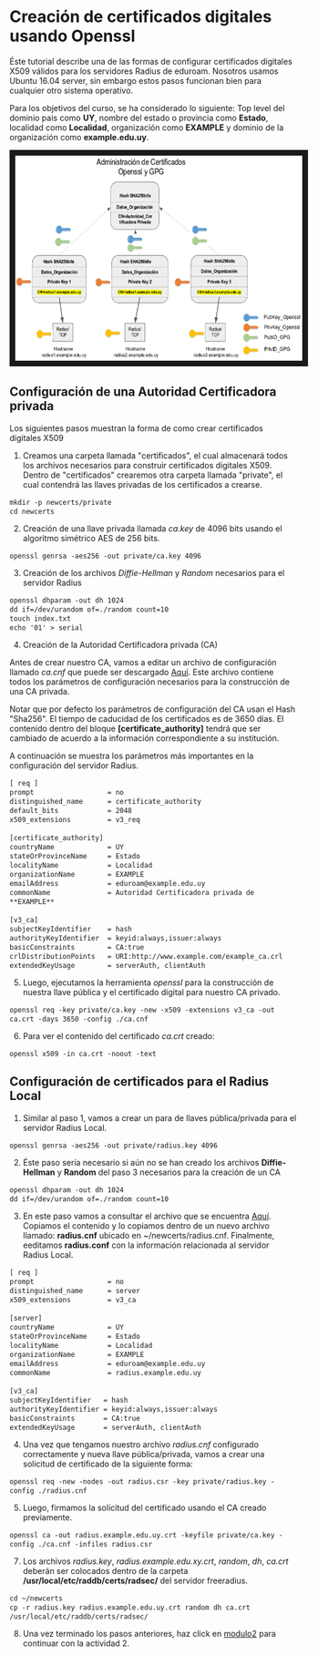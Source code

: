 # Creación de certificados digitales usando Openssl

Éste tutorial describe una de las formas de configurar certificados digitales X509 válidos para los servidores Radius de eduroam. Nosotros usamos Ubuntu 16.04 server, sin embargo estos pasos funcionan bien para cualquier otro sistema operativo. 

Para los objetivos del curso, se ha considerado lo siguiente: Top level del dominio pais como **UY**, nombre del estado o provincia como **Estado**, localidad como **Localidad**, organización como **EXAMPLE** y dominio de la organización como **example.edu.uy**.

<a href="http://www.youtube.com/watch?feature=player_embedded&v=qk9aljqu20A
" target="_blank"><p align="center"><img src="https://github.com/richardqa/curso-eduroam/blob/master/imagenes/eduroam_gpg2.png" alt="IMAGE ALT TEXT HERE" width="660" height="360" border="10" /></p></a>

## Configuración de una Autoridad Certificadora privada

Los siguientes pasos muestran la forma de como crear certificados digitales X509

1. Creamos una carpeta llamada "certificados", el cual almacenará todos los archivos necesarios para construir certificados digitales X509. Dentro de "certificados" crearemos otra carpeta llamada "private", el cual contendrá las llaves privadas de los certificados a crearse.

```
mkdir -p newcerts/private
cd newcerts    
```
  
2. Creación de una llave privada llamada *ca.key* de 4096 bits usando el algoritmo simétrico AES de 256 bits.
 
 ```
openssl genrsa -aes256 -out private/ca.key 4096
 ```

3. Creación de los archivos *Diffie-Hellman* y *Random* necesarios para el servidor Radius

 ```
openssl dhparam -out dh 1024 
dd if=/dev/urandom of=./random count=10 
touch index.txt
echo '01' > serial
 ```
4. Creación de la Autoridad Certificadora privada (CA)

 Antes de crear nuestro CA, vamos a editar un archivo de configuración llamado *ca.cnf* que puede ser descargado [Aquí](https://www.github.com/richardqa/curso-eduroam/blob/master/modulos/certs/ca.cnf). Este archivo contiene todos los parámetros de configuración necesarios para la construcción de una CA privada.

Notar que por defecto los parámetros de configuración del CA usan el Hash "Sha256". El tiempo de caducidad de los certificados es de 3650 días. El contenido dentro del bloque **[certificate_authority]** tendrá que ser cambiado de acuerdo a la información correspondiente a su institución.

A continuación se muestra los parámetros más importantes en la configuración del servidor Radius.

 ```
[ req ]
prompt                  = no
distinguished_name      = certificate_authority
default_bits            = 2048
x509_extensions         = v3_req

[certificate_authority]
countryName             = UY
stateOrProvinceName     = Estado
localityName            = Localidad
organizationName        = EXAMPLE
emailAddress            = eduroam@example.edu.uy
commonName              = Autoridad Certificadora privada de **EXAMPLE**

[v3_ca]
subjectKeyIdentifier    = hash
authorityKeyIdentifier  = keyid:always,issuer:always
basicConstraints        = CA:true
crlDistributionPoints   = URI:http://www.example.com/example_ca.crl
extendedKeyUsage        = serverAuth, clientAuth

 ```
5. Luego, ejecutamos la herramienta *openssl* para la construcción de nuestra llave pública y el certificado digital para nuestro CA privado.

 ```
openssl req -key private/ca.key -new -x509 -extensions v3_ca -out ca.crt -days 3650 -config ./ca.cnf
 ```
6. Para ver el contenido del certificado *ca.crt* creado:
 ```
openssl x509 -in ca.crt -noout -text
 ```
## Configuración de certificados para el Radius Local

1. Similar al paso 1, vamos a crear un para de llaves pública/privada para el servidor Radius Local.

 ```
openssl genrsa -aes256 -out private/radius.key 4096
 ```

2. Éste paso sería necesario si aún no se han creado los archivos **Diffie-Hellman** y **Random** del paso 3 necesarios para la creación de un CA

 ```
openssl dhparam -out dh 1024 
dd if=/dev/urandom of=./random count=10
 ```
3. En este paso vamos a consultar el archivo que se encuentra [Aquí](https://www.github.com/richardqa/curso-eduroam/blob/master/modulos/certs/radius.cnf). Copiamos el contenido y lo copiamos dentro de un nuevo archivo llamado: **radius.cnf** ubicado en ~/newcerts/radius.cnf. Finalmente, eeditamos **radius.conf** con la información relacionada al servidor Radius Local.
 ```
[ req ]
prompt                  = no
distinguished_name      = server
x509_extensions         = v3_ca

[server]
countryName             = UY
stateOrProvinceName     = Estado
localityName            = Localidad
organizationName        = EXAMPLE
emailAddress            = eduroam@example.edu.uy
commonName              = radius.example.edu.uy

[v3_ca]
subjectKeyIdentifier   = hash
authorityKeyIdentifier = keyid:always,issuer:always
basicConstraints       = CA:true
extendedKeyUsage       = serverAuth, clientAuth
 ```

4. Una vez que tengamos nuestro archivo *radius.cnf* configurado correctamente y nueva llave pública/privada, vamos a crear una solicitud de certificado de la siguiente forma:

 ```
openssl req -new -nodes -out radius.csr -key private/radius.key -config ./radius.cnf
 ```

5. Luego, firmamos la solicitud del certificado usando el CA creado previamente.

 ```
openssl ca -out radius.example.edu.uy.crt -keyfile private/ca.key -config ./ca.cnf -infiles radius.csr 
 ```

7. Los archivos *radius.key*, *radius.example.edu.xy.crt*, *random*, *dh*, *ca.crt* deberán ser colocados dentro de la carpeta **/usr/local/etc/raddb/certs/radsec/** del servidor freeradius.

 ```
cd ~/newcerts
cp -r radius.key radius.example.edu.uy.crt random dh ca.crt /usr/local/etc/raddb/certs/radsec/
 ```

8. Una vez terminado los pasos anteriores, haz click en [modulo2](https://github.com/richardqa/curso-eduroam/blob/master/modulos/Configura-GPG.md) para continuar con la actividad 2.
